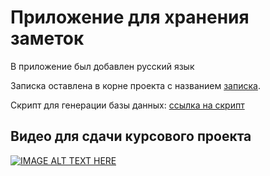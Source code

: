 # Приложение для хранения заметок

В приложение был добавлен русский язык

Записка оставлена в корне проекта с названием [записка](записка.dox).

Скрипт для генерации базы данных: [ссылка на скрипт](database-script.txt)
## Видео для сдачи курсового проекта
[![IMAGE ALT TEXT HERE](https://img.youtube.com/vi/2tX94yRz09M/0.jpg)](https://www.youtube.com/watch?v=2tX94yRz09M)
